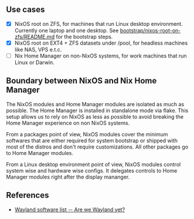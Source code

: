 ## Use cases
- [x] NixOS root on ZFS, for machines that run Linux desktop environment. Currently one laptop and one desktop. See [bootstrap/nixos-root-on-zfs/README.md](./bootstrap/nixos-root-on-zfs/README.md) for the bootstrap steps.
- [x] NixOS root on EXT4 + ZFS datasets under /pool, for headless machines like NAS, VPS e.t.c.
- [ ] Nix Home Manager on non-NixOS systems, for work machines that run Linux or Darwin.

## Boundary between NixOS and Nix Home Manager
The NixOS modules and Home Manager modules are isolated as much as possible. The Home Manager is installed in standalone mode via flake. This setup allows us to rely on NixOS as less as possible to avoid breaking the Home Manager experience on non NixOS systems.

From a packages point of view, NixOS modules cover the minimum softwares that are either required for system bootstrap or shipped with most of the distros and don't require customizations. All other packages go to Home Manager modules.

From a Linux desktop environment point of view, NixOS modules control system wise and hardware wise configs. It delegates controls to Home Manager modules right after the display mananger.

## References
* [Wayland software list -- Are we Wayland yet?](https://arewewaylandyet.com/)
